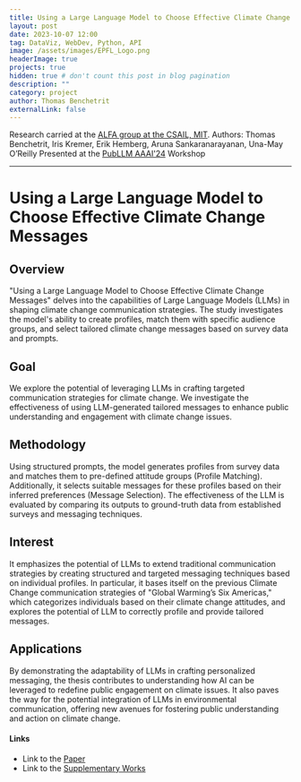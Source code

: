 ```yaml
---
title: Using a Large Language Model to Choose Effective Climate Change Messages
layout: post
date: 2023-10-07 12:00
tag: DataViz, WebDev, Python, API
image: /assets/images/EPFL_Logo.png
headerImage: true
projects: true
hidden: true # don't count this post in blog pagination
description: ""
category: project
author: Thomas Benchetrit
externalLink: false
---
```


Research carried at the [ALFA group at the CSAIL, MIT](https://alfagroup.csail.mit.edu/).
Authors: Thomas Benchetrit, Iris Kremer, Erik Hemberg, Aruna Sankaranarayanan, Una-May O’Reilly
Presented at the [PubLLM AAAI'24](https://publlm.github.io/) Workshop

---

# Using a Large Language Model to Choose Effective Climate Change Messages

## Overview
"Using a Large Language Model to Choose Effective Climate Change Messages" delves into the capabilities of Large Language Models (LLMs) in shaping climate change communication strategies. The study investigates the model's ability to create profiles, match them with specific audience groups, and select tailored climate change messages based on survey data and prompts.

## Goal
We explore the potential of leveraging LLMs in crafting targeted communication strategies for climate change. We investigate the effectiveness of using LLM-generated tailored messages to enhance public understanding and engagement with climate change issues. 

## Methodology

Using structured prompts, the model generates profiles from survey data and matches them to pre-defined attitude groups (Profile Matching). Additionally, it selects suitable messages for these profiles based on their inferred preferences (Message Selection). The effectiveness of the LLM is evaluated by comparing its outputs to ground-truth data from established surveys and messaging techniques.

## Interest
It emphasizes the potential of LLMs to extend traditional communication strategies by creating structured and targeted messaging techniques based on individual profiles. In particular, it bases itself on the previous Climate Change communication strategies of "Global Warming’s Six Americas," which categorizes individuals based on their climate change attitudes, and explores the potential of LLM to correctly profile and provide tailored messages.

## Applications
By demonstrating the adaptability of LLMs in crafting personalized messaging, the thesis contributes to understanding how AI can be leveraged to redefine public engagement on climate issues. It also paves the way for the potential integration of LLMs in environmental communication, offering new avenues for fostering public understanding and action on climate change.
#### Links
* Link to the [Paper](/assets/projects/LLM_communication.pdf)
* Link to the [Supplementary Works](/assets/projects/supworks.pdf)

